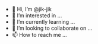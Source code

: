 - 👋 Hi, I’m @jik-jik
- 👀 I’m interested in ...
- 🌱 I’m currently learning ...
- 💞️ I’m looking to collaborate on ...
- 📫 How to reach me ...

<!---
jik-jik/jik-jik is a ✨ special ✨ repository because its `README.md` (this file) appears on your GitHub profile.
You can click the Preview link to take a look at your changes.
--->
